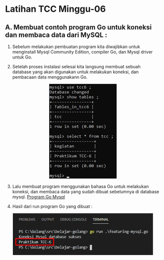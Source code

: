 <h1> Latihan TCC Minggu-06 </h1>

<h2>A. Membuat contoh program Go untuk koneksi dan membaca data dari MySQL : </h2>

1. Sebelum melakukan pembuatan program kita diwajibkan untuk menginstall Mysql Community Edition, compiler Go, dan Mysql driver untuk Go.

2. Setelah proses instalasi selesai kita langsung membuat sebuah database yang akan digunakan untuk melakukan koneksi, dan pembacaan data menggunakann Go.
<div style="text-align:center">

![databaseMysql](/minggu-06/mysql.jpg)

</div>

3. Lalu membuat program menggunakan bahasa Go untuk melakukan koneksi, dan membaca data yang sudah dibuat sebelumnya di database mysql. [Program Go Mysql](/minggu-06/featuring-mysql.go)

4. Hasil dari run program Go yang dibuat :
<div style="text-align:center">

![bacamysql](/minggu-06/bacaMysql.jpg)

</div>

